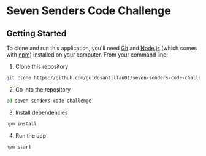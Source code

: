 # Seven Senders Code Challenge

## Getting Started

To clone and run this application, you'll need [Git](https://git-scm.com) and [Node.js](https://nodejs.org/en/download/) (which comes with [npm](http://npmjs.com)) installed on your computer. From your command line:

1. Clone this repository

```sh
git clone https://github.com/guidosantillan01/seven-senders-code-challenge
```

2. Go into the repository

```sh
cd seven-senders-code-challenge
```

3. Install dependencies

```sh
npm install
```

4. Run the app

```sh
npm start
```
